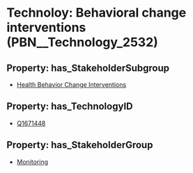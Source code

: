 # Technoloy: __Behavioral change interventions__ (PBN__Technology_2532)

## Property: has_StakeholderSubgroup

* [Health Behavior Change Interventions](PBN__TechSubgroup_164)

## Property: has_TechnologyID

* [Q1671448](Q1671448)

## Property: has_StakeholderGroup

* [Monitoring](PBN__TechGroup_8)

